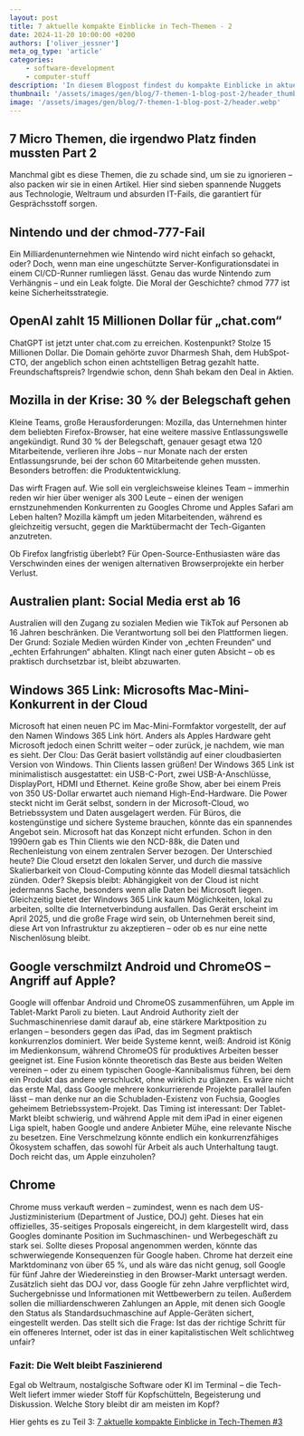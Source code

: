 ```yaml
---
layout: post
title: 7 aktuelle kompakte Einblicke in Tech-Themen - 2
date: 2024-11-20 10:00:00 +0200
authors: ['oliver_jessner']
meta_og_type: 'article'
categories:
    - software-development
    - computer-stuff
description: 'In diesem Blogpost findest du kompakte Einblicke in aktuelle Trends und Entwicklungen, die du nicht verpassen solltest.'
thumbnail: '/assets/images/gen/blog/7-themen-1-blog-post-2/header_thumbnail.webp'
image: '/assets/images/gen/blog/7-themen-1-blog-post-2/header.webp'
---
```


## 7 Micro Themen, die irgendwo Platz finden mussten Part 2

Manchmal gibt es diese Themen, die zu schade sind, um sie zu ignorieren – also packen wir sie in einen Artikel. Hier sind sieben spannende Nuggets aus Technologie, Weltraum und absurden IT-Fails, die garantiert für Gesprächsstoff sorgen.

## Nintendo und der chmod-777-Fail

Ein Milliardenunternehmen wie Nintendo wird nicht einfach so gehackt, oder? Doch, wenn man eine ungeschützte Server-Konfigurationsdatei in einem CI/CD-Runner rumliegen lässt. Genau das wurde Nintendo zum Verhängnis – und ein Leak folgte. Die Moral der Geschichte? chmod 777 ist keine Sicherheitsstrategie.

## OpenAI zahlt 15 Millionen Dollar für „chat.com“

ChatGPT ist jetzt unter chat.com zu erreichen. Kostenpunkt? Stolze 15 Millionen Dollar. Die Domain gehörte zuvor Dharmesh Shah, dem HubSpot-CTO, der angeblich schon einen achtstelligen Betrag gezahlt hatte. Freundschaftspreis? Irgendwie schon, denn Shah bekam den Deal in Aktien.

## Mozilla in der Krise: 30 % der Belegschaft gehen

Kleine Teams, große Herausforderungen: Mozilla, das Unternehmen hinter dem beliebten Firefox-Browser, hat eine weitere massive Entlassungswelle angekündigt. Rund 30 % der Belegschaft, genauer gesagt etwa 120 Mitarbeitende, verlieren ihre Jobs – nur Monate nach der ersten Entlassungsrunde, bei der schon 60 Mitarbeitende gehen mussten. Besonders betroffen: die Produktentwicklung.

Das wirft Fragen auf. Wie soll ein vergleichsweise kleines Team – immerhin reden wir hier über weniger als 300 Leute – einen der wenigen ernstzunehmenden Konkurrenten zu Googles Chrome und Apples Safari am Leben halten? Mozilla kämpft um jeden Mitarbeitenden, während es gleichzeitig versucht, gegen die Marktübermacht der Tech-Giganten anzutreten.

Ob Firefox langfristig überlebt? Für Open-Source-Enthusiasten wäre das Verschwinden eines der wenigen alternativen Browserprojekte ein herber Verlust.

## Australien plant: Social Media erst ab 16

Australien will den Zugang zu sozialen Medien wie TikTok auf Personen ab 16 Jahren beschränken. Die Verantwortung soll bei den Plattformen liegen. Der Grund: Soziale Medien würden Kinder von „echten Freunden“ und „echten Erfahrungen“ abhalten. Klingt nach einer guten Absicht – ob es praktisch durchsetzbar ist, bleibt abzuwarten.

## Windows 365 Link: Microsofts Mac-Mini-Konkurrent in der Cloud

Microsoft hat einen neuen PC im Mac-Mini-Formfaktor vorgestellt, der auf den Namen Windows 365 Link hört. Anders als Apples Hardware geht Microsoft jedoch einen Schritt weiter – oder zurück, je nachdem, wie man es sieht. Der Clou: Das Gerät basiert vollständig auf einer cloudbasierten Version von Windows. Thin Clients lassen grüßen! Der Windows 365 Link ist minimalistisch ausgestattet: ein USB-C-Port, zwei USB-A-Anschlüsse, DisplayPort, HDMI und Ethernet. Keine große Show, aber bei einem Preis von 350 US-Dollar erwartet auch niemand High-End-Hardware. Die Power steckt nicht im Gerät selbst, sondern in der Microsoft-Cloud, wo Betriebssystem und Daten ausgelagert werden. Für Büros, die kostengünstige und sichere Systeme brauchen, könnte das ein spannendes Angebot sein. Microsoft hat das Konzept nicht erfunden. Schon in den 1990ern gab es Thin Clients wie den NCD-88k, die Daten und Rechenleistung von einem zentralen Server bezogen. Der Unterschied heute? Die Cloud ersetzt den lokalen Server, und durch die massive Skalierbarkeit von Cloud-Computing könnte das Modell diesmal tatsächlich zünden. Oder? Skepsis bleibt: Abhängigkeit von der Cloud ist nicht jedermanns Sache, besonders wenn alle Daten bei Microsoft liegen. Gleichzeitig bietet der Windows 365 Link kaum Möglichkeiten, lokal zu arbeiten, sollte die Internetverbindung ausfallen. Das Gerät erscheint im April 2025, und die große Frage wird sein, ob Unternehmen bereit sind, diese Art von Infrastruktur zu akzeptieren – oder ob es nur eine nette Nischenlösung bleibt.

## Google verschmilzt Android und ChromeOS – Angriff auf Apple?

Google will offenbar Android und ChromeOS zusammenführen, um Apple im Tablet-Markt Paroli zu bieten. Laut Android Authority zielt der Suchmaschinenriese damit darauf ab, eine stärkere Marktposition zu erlangen – besonders gegen das iPad, das im Segment praktisch konkurrenzlos dominiert. Wer beide Systeme kennt, weiß: Android ist König im Medienkonsum, während ChromeOS für produktives Arbeiten besser geeignet ist. Eine Fusion könnte theoretisch das Beste aus beiden Welten vereinen – oder zu einem typischen Google-Kannibalismus führen, bei dem ein Produkt das andere verschluckt, ohne wirklich zu glänzen. Es wäre nicht das erste Mal, dass Google mehrere konkurrierende Projekte parallel laufen lässt – man denke nur an die Schubladen-Existenz von Fuchsia, Googles geheimem Betriebssystem-Projekt. Das Timing ist interessant: Der Tablet-Markt bleibt schwierig, und während Apple mit dem iPad in einer eigenen Liga spielt, haben Google und andere Anbieter Mühe, eine relevante Nische zu besetzen. Eine Verschmelzung könnte endlich ein konkurrenzfähiges Ökosystem schaffen, das sowohl für Arbeit als auch Unterhaltung taugt. Doch reicht das, um Apple einzuholen?

## Chrome

Chrome muss verkauft werden – zumindest, wenn es nach dem US-Justizministerium (Department of Justice, DOJ) geht. Dieses hat ein offizielles, 35-seitiges Proposals eingereicht, in dem klargestellt wird, dass Googles dominante Position im Suchmaschinen- und Werbegeschäft zu stark sei. Sollte dieses Proposal angenommen werden, könnte das schwerwiegende Konsequenzen für Google haben. Chrome hat derzeit eine Marktdominanz von über 65 %, und als wäre das nicht genug, soll Google für fünf Jahre der Wiedereinstieg in den Browser-Markt untersagt werden.
Zusätzlich sieht das DOJ vor, dass Google für zehn Jahre verpflichtet wird, Suchergebnisse und Informationen mit Wettbewerbern zu teilen. Außerdem sollen die milliardenschweren Zahlungen an Apple, mit denen sich Google den Status als Standardsuchmaschine auf Apple-Geräten sichert, eingestellt werden.
Das stellt sich die Frage: Ist das der richtige Schritt für ein offeneres Internet, oder ist das in einer kapitalistischen Welt schlichtweg unfair?

### Fazit: Die Welt bleibt Faszinierend

Egal ob Weltraum, nostalgische Software oder KI im Terminal – die Tech-Welt liefert immer wieder Stoff für Kopfschütteln, Begeisterung und Diskussion. Welche Story bleibt dir am meisten im Kopf?

Hier gehts es zu Teil 3: [7 aktuelle kompakte Einblicke in Tech-Themen \#3](/blog/2024-11-26-7-themen-1-blog-post-nr3/)
